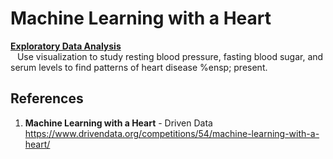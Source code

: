 # Machine Learning with a Heart

**[Exploratory Data Analysis](https://github.com/nkuhta/ML_With_A_Heart/blob/main/Warm_Up_EDA.ipynb)**  
&ensp; Use visualization to study resting blood pressure, fasting blood sugar, and serum levels to find patterns of heart disease 
%ensp; present. 





##  References
1.  **Machine Learning with a Heart** - Driven Data
	https://www.drivendata.org/competitions/54/machine-learning-with-a-heart/
